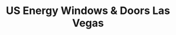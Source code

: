 ---
title: "US Energy Windows & Doors Las Vegas"
url: /las-vegas/us-energy-windows-and-doors-las-vegas/
shop: window blind
---